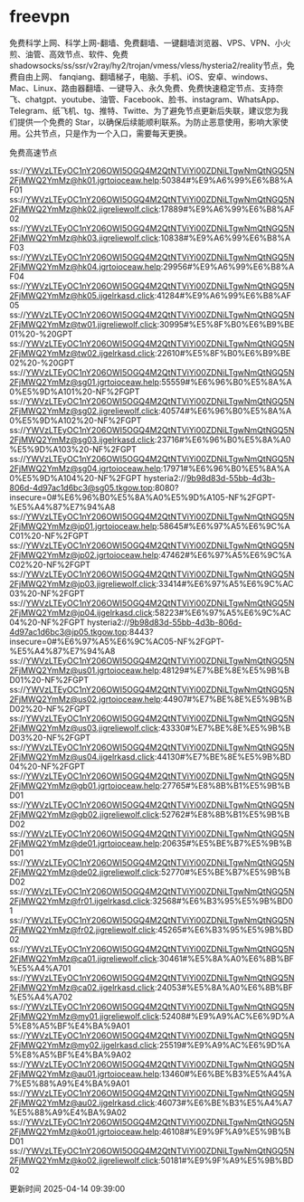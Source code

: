 # freevpn

免费科学上网、科学上网-翻墙、免费翻墙、一键翻墙浏览器、VPS、VPN、小火煎、油管、高效节点、软件、免费shadowsocks/ss/ssr/v2ray/hy2/trojan/vmess/vless/hysteria2/reality节点，免费自由上网、 fanqiang、翻墙梯子，电脑、手机、iOS、安卓、windows、Mac、Linux、路由器翻墙、一键导入、永久免费、免费快速稳定节点、支持奈飞、chatgpt、youtube、油管、Facebook、脸书、instagram、WhatsApp、Telegram、纸飞机、tg、推特、Twitte、为了避免节点更新后失联，建议您为我们提供一个免费的 Star，以确保后续能顺利联系。为防止恶意使用，影响大家使用。公共节点，只是作为一个入口，需要每天更换。

免费高速节点

ss://YWVzLTEyOC1nY206OWI5OGQ4M2QtNTViYi00ZDNiLTgwNmQtNGQ5N2FjMWQ2YmMz@hk01.jgrtoioceaw.help:50384#%E9%A6%99%E6%B8%AF01
ss://YWVzLTEyOC1nY206OWI5OGQ4M2QtNTViYi00ZDNiLTgwNmQtNGQ5N2FjMWQ2YmMz@hk02.jigreliewolf.click:17889#%E9%A6%99%E6%B8%AF02
ss://YWVzLTEyOC1nY206OWI5OGQ4M2QtNTViYi00ZDNiLTgwNmQtNGQ5N2FjMWQ2YmMz@hk03.jigreliewolf.click:10838#%E9%A6%99%E6%B8%AF03
ss://YWVzLTEyOC1nY206OWI5OGQ4M2QtNTViYi00ZDNiLTgwNmQtNGQ5N2FjMWQ2YmMz@hk04.jgrtoioceaw.help:29956#%E9%A6%99%E6%B8%AF04
ss://YWVzLTEyOC1nY206OWI5OGQ4M2QtNTViYi00ZDNiLTgwNmQtNGQ5N2FjMWQ2YmMz@hk05.ijgelrkasd.click:41284#%E9%A6%99%E6%B8%AF05
ss://YWVzLTEyOC1nY206OWI5OGQ4M2QtNTViYi00ZDNiLTgwNmQtNGQ5N2FjMWQ2YmMz@tw01.jigreliewolf.click:30995#%E5%8F%B0%E6%B9%BE01%20-%20GPT
ss://YWVzLTEyOC1nY206OWI5OGQ4M2QtNTViYi00ZDNiLTgwNmQtNGQ5N2FjMWQ2YmMz@tw02.ijgelrkasd.click:22610#%E5%8F%B0%E6%B9%BE02%20-%20GPT
ss://YWVzLTEyOC1nY206OWI5OGQ4M2QtNTViYi00ZDNiLTgwNmQtNGQ5N2FjMWQ2YmMz@sg01.jgrtoioceaw.help:55559#%E6%96%B0%E5%8A%A0%E5%9D%A101%20-NF%2FGPT
ss://YWVzLTEyOC1nY206OWI5OGQ4M2QtNTViYi00ZDNiLTgwNmQtNGQ5N2FjMWQ2YmMz@sg02.jigreliewolf.click:40574#%E6%96%B0%E5%8A%A0%E5%9D%A102%20-NF%2FGPT
ss://YWVzLTEyOC1nY206OWI5OGQ4M2QtNTViYi00ZDNiLTgwNmQtNGQ5N2FjMWQ2YmMz@sg03.ijgelrkasd.click:23716#%E6%96%B0%E5%8A%A0%E5%9D%A103%20-NF%2FGPT
ss://YWVzLTEyOC1nY206OWI5OGQ4M2QtNTViYi00ZDNiLTgwNmQtNGQ5N2FjMWQ2YmMz@sg04.jgrtoioceaw.help:17971#%E6%96%B0%E5%8A%A0%E5%9D%A104%20-NF%2FGPT
hysteria2://9b98d83d-55bb-4d3b-806d-4d97ac1d6bc3@sg05.tkgow.top:8080?insecure=0#%E6%96%B0%E5%8A%A0%E5%9D%A105-NF%2FGPT-%E5%A4%87%E7%94%A8
ss://YWVzLTEyOC1nY206OWI5OGQ4M2QtNTViYi00ZDNiLTgwNmQtNGQ5N2FjMWQ2YmMz@jp01.jgrtoioceaw.help:58645#%E6%97%A5%E6%9C%AC01%20-NF%2FGPT
ss://YWVzLTEyOC1nY206OWI5OGQ4M2QtNTViYi00ZDNiLTgwNmQtNGQ5N2FjMWQ2YmMz@jp02.jgrtoioceaw.help:47462#%E6%97%A5%E6%9C%AC02%20-NF%2FGPT
ss://YWVzLTEyOC1nY206OWI5OGQ4M2QtNTViYi00ZDNiLTgwNmQtNGQ5N2FjMWQ2YmMz@jp03.jigreliewolf.click:33414#%E6%97%A5%E6%9C%AC03%20-NF%2FGPT
ss://YWVzLTEyOC1nY206OWI5OGQ4M2QtNTViYi00ZDNiLTgwNmQtNGQ5N2FjMWQ2YmMz@jp04.ijgelrkasd.click:58223#%E6%97%A5%E6%9C%AC04%20-NF%2FGPT
hysteria2://9b98d83d-55bb-4d3b-806d-4d97ac1d6bc3@jp05.tkgow.top:8443?insecure=0#%E6%97%A5%E6%9C%AC05-NF%2FGPT-%E5%A4%87%E7%94%A8
ss://YWVzLTEyOC1nY206OWI5OGQ4M2QtNTViYi00ZDNiLTgwNmQtNGQ5N2FjMWQ2YmMz@us01.jgrtoioceaw.help:48129#%E7%BE%8E%E5%9B%BD01%20-NF%2FGPT
ss://YWVzLTEyOC1nY206OWI5OGQ4M2QtNTViYi00ZDNiLTgwNmQtNGQ5N2FjMWQ2YmMz@us02.jgrtoioceaw.help:44907#%E7%BE%8E%E5%9B%BD02%20-NF%2FGPT
ss://YWVzLTEyOC1nY206OWI5OGQ4M2QtNTViYi00ZDNiLTgwNmQtNGQ5N2FjMWQ2YmMz@us03.jigreliewolf.click:43330#%E7%BE%8E%E5%9B%BD03%20-NF%2FGPT
ss://YWVzLTEyOC1nY206OWI5OGQ4M2QtNTViYi00ZDNiLTgwNmQtNGQ5N2FjMWQ2YmMz@us04.ijgelrkasd.click:44130#%E7%BE%8E%E5%9B%BD04%20-NF%2FGPT
ss://YWVzLTEyOC1nY206OWI5OGQ4M2QtNTViYi00ZDNiLTgwNmQtNGQ5N2FjMWQ2YmMz@gb01.jgrtoioceaw.help:27765#%E8%8B%B1%E5%9B%BD01
ss://YWVzLTEyOC1nY206OWI5OGQ4M2QtNTViYi00ZDNiLTgwNmQtNGQ5N2FjMWQ2YmMz@gb02.jigreliewolf.click:52762#%E8%8B%B1%E5%9B%BD02
ss://YWVzLTEyOC1nY206OWI5OGQ4M2QtNTViYi00ZDNiLTgwNmQtNGQ5N2FjMWQ2YmMz@de01.jgrtoioceaw.help:20635#%E5%BE%B7%E5%9B%BD01
ss://YWVzLTEyOC1nY206OWI5OGQ4M2QtNTViYi00ZDNiLTgwNmQtNGQ5N2FjMWQ2YmMz@de02.jigreliewolf.click:52770#%E5%BE%B7%E5%9B%BD02
ss://YWVzLTEyOC1nY206OWI5OGQ4M2QtNTViYi00ZDNiLTgwNmQtNGQ5N2FjMWQ2YmMz@fr01.ijgelrkasd.click:32568#%E6%B3%95%E5%9B%BD01
ss://YWVzLTEyOC1nY206OWI5OGQ4M2QtNTViYi00ZDNiLTgwNmQtNGQ5N2FjMWQ2YmMz@fr02.jigreliewolf.click:45265#%E6%B3%95%E5%9B%BD02
ss://YWVzLTEyOC1nY206OWI5OGQ4M2QtNTViYi00ZDNiLTgwNmQtNGQ5N2FjMWQ2YmMz@ca01.jigreliewolf.click:30461#%E5%8A%A0%E6%8B%BF%E5%A4%A701
ss://YWVzLTEyOC1nY206OWI5OGQ4M2QtNTViYi00ZDNiLTgwNmQtNGQ5N2FjMWQ2YmMz@ca02.ijgelrkasd.click:24053#%E5%8A%A0%E6%8B%BF%E5%A4%A702
ss://YWVzLTEyOC1nY206OWI5OGQ4M2QtNTViYi00ZDNiLTgwNmQtNGQ5N2FjMWQ2YmMz@my01.jigreliewolf.click:52408#%E9%A9%AC%E6%9D%A5%E8%A5%BF%E4%BA%9A01
ss://YWVzLTEyOC1nY206OWI5OGQ4M2QtNTViYi00ZDNiLTgwNmQtNGQ5N2FjMWQ2YmMz@my02.ijgelrkasd.click:25519#%E9%A9%AC%E6%9D%A5%E8%A5%BF%E4%BA%9A02
ss://YWVzLTEyOC1nY206OWI5OGQ4M2QtNTViYi00ZDNiLTgwNmQtNGQ5N2FjMWQ2YmMz@au01.jgrtoioceaw.help:13460#%E6%BE%B3%E5%A4%A7%E5%88%A9%E4%BA%9A01
ss://YWVzLTEyOC1nY206OWI5OGQ4M2QtNTViYi00ZDNiLTgwNmQtNGQ5N2FjMWQ2YmMz@au02.ijgelrkasd.click:46073#%E6%BE%B3%E5%A4%A7%E5%88%A9%E4%BA%9A02
ss://YWVzLTEyOC1nY206OWI5OGQ4M2QtNTViYi00ZDNiLTgwNmQtNGQ5N2FjMWQ2YmMz@ko01.jgrtoioceaw.help:46108#%E9%9F%A9%E5%9B%BD01
ss://YWVzLTEyOC1nY206OWI5OGQ4M2QtNTViYi00ZDNiLTgwNmQtNGQ5N2FjMWQ2YmMz@ko02.jigreliewolf.click:50181#%E9%9F%A9%E5%9B%BD02


更新时间 2025-04-14 09:39:00